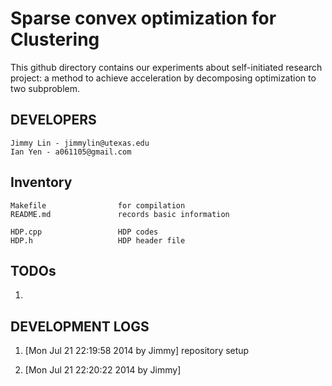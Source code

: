 Sparse convex optimization for Clustering
=======================

This github directory contains our experiments about self-initiated research
project: a method to achieve acceleration by decomposing optimization to two subproblem.

DEVELOPERS
---------------

    Jimmy Lin - jimmylin@utexas.edu
    Ian Yen - a061105@gmail.com


Inventory
--------------

    Makefile                for compilation
    README.md               records basic information
    
    HDP.cpp                 HDP codes
    HDP.h                   HDP header file

TODOs
---------------
1. 

DEVELOPMENT LOGS
---------------

1. [Mon Jul 21 22:19:58 2014 by Jimmy] repository setup

2. [Mon Jul 21 22:20:22 2014 by Jimmy] 
